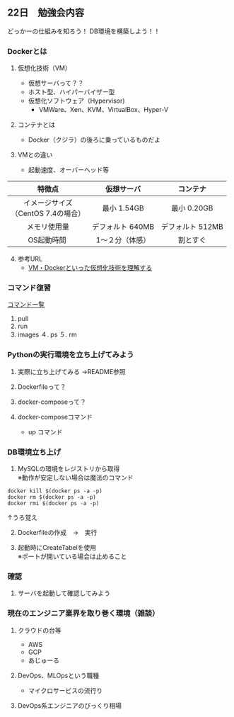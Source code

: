 ## 22日　勉強会内容
どっかーの仕組みを知ろう！
DB環境を構築しよう！！

### Dockerとは
1. 仮想化技術（VM）
    + 仮想サーバって？？
    + ホスト型、ハイパーバイザー型
    + 仮想化ソフトウェア（Hypervisor)
        * VMWare、Xen、KVM、VirtualBox、Hyper-V

2. コンテナとは
    + Docker（クジラ）の後ろに乗っているものだよ

3. VMとの違い
    + 起動速度、オーバーヘッド等

| 特徴点 | 仮想サーバ | コンテナ |
|:----------:|:-----------:|:------------:|
| イメージサイズ <br> （CentOS 7.4の場合）| 最小 1.54GB | 最小 0.20GB |
| メモリ使用量 | デフォルト 640MB | デフォルト 512MB |
| OS起動時間  | 1〜２分（体感） | 割とすぐ |

4. 参考URL
    + [VM・Dockerといった仮想化技術を理解する](https://qiita.com/r-tominaga/items/8ac588d603802572185f)

### コマンド復習

[コマンド一覧](https://qiita.com/nimusukeroku/items/72bc48a8569a954c7aa2)

1. pull
2. run
3. images
４. ps
５. rm

### Pythonの実行環境を立ち上げてみよう
1. 実際に立ち上げてみる
→README参照

3. Dockerfileって？

2. docker-composeって？

3. docker-composeコマンド
    + up コマンド

### DB環境立ち上げ
1. MySQLの環境をレジストリから取得  
※動作が安定しない場合は魔法のコマンド
```
docker kill $(docker ps -a -p)
docker rm $(docker ps -a -p)
docker rmi $(docker ps -a -p)
```
↑うろ覚え

2. Dockerfileの作成　→　実行

3. 起動時にCreateTabelを使用  
※ポートが開いている場合は止めること

### 確認
1. サーバを起動して確認してみよう

### 現在のエンジニア業界を取り巻く環境（雑談）
1. クラウドの台等
    + AWS
    + GCP
    + あじゅーる

2. DevOps、MLOpsという職種
    + マイクロサービスの流行り

3. DevOps系エンジニアのびっくり相場

